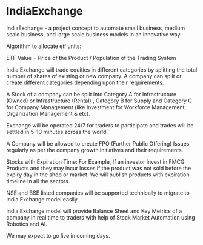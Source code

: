 # IndiaExchange
IndiaExchange - a project concept to automate small business, medium scale business, and large scale business models in an innovative way.

Algorithm to allocate etf units: 

ETF Value = Price of the Product / Population of the Trading System

India Exchange will trade equities in different categories by splitting the total number of shares of existing or new company. A company can split or create different categories depending upon their requirements.

A Stock of a company can be split into Category A for Infrastructure (Owned) or Infrastructure (Rental) , Category B for Supply and Category C for Company Management (like Investment for Workforce Management, Organization Management & etc).

Exchange will be operated 24/7 for traders to participate and trades will be settled in 5-10 minutes across the world.

A Company will be allowed to create FPO (Further Public Offering) Issues regularly as per the company growth initiatives and their requirements.

Stocks with Expiration Time: For Example, If an investor invest in FMCG Products and they may incur losses if the product was not sold before the expiry day in the shop or market. We will publish products with expiration timeline in all the sectors.

NSE and BSE listed companies will be supported technically to migrate to India Exchange model easily.

India Exchange model will provide Balance Sheet and Key Metrics of a company in real time to traders with help of Stock Market Automation using Robotics and AI. 

We may expect to go live in coming days.











































